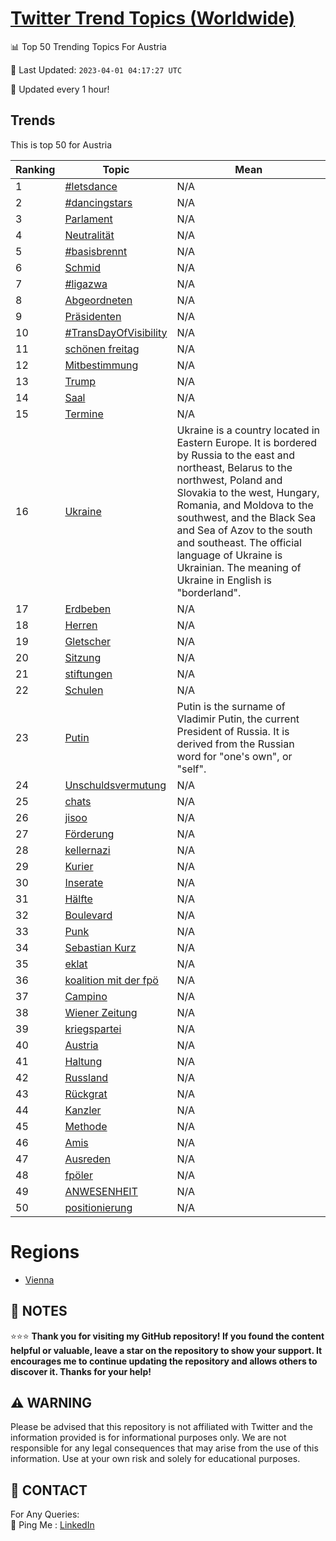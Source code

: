 [Twitter Trend Topics (Worldwide)](https://github.com/ErcinDedeoglu/Twitter-Trend-Topics)
==========


📊 Top 50 Trending Topics For Austria

📆 Last Updated: `2023-04-01 04:17:27 UTC`

🔧 Updated every 1 hour!


## Trends

This is top 50 for Austria

| Ranking | Topic | Mean |
| ------- | ------------ | ------------ |
| 1 | [#letsdance](http://twitter.com/search?q=%23letsdance) | N/A |
| 2 | [#dancingstars](http://twitter.com/search?q=%23dancingstars) | N/A |
| 3 | [Parlament](http://twitter.com/search?q=Parlament) | N/A |
| 4 | [Neutralität](http://twitter.com/search?q=Neutralit%c3%a4t) | N/A |
| 5 | [#basisbrennt](http://twitter.com/search?q=%23basisbrennt) | N/A |
| 6 | [Schmid](http://twitter.com/search?q=Schmid) | N/A |
| 7 | [#ligazwa](http://twitter.com/search?q=%23ligazwa) | N/A |
| 8 | [Abgeordneten](http://twitter.com/search?q=Abgeordneten) | N/A |
| 9 | [Präsidenten](http://twitter.com/search?q=Pr%c3%a4sidenten) | N/A |
| 10 | [#TransDayOfVisibility](http://twitter.com/search?q=%23TransDayOfVisibility) | N/A |
| 11 | [schönen freitag](http://twitter.com/search?q=sch%c3%b6nen+freitag) | N/A |
| 12 | [Mitbestimmung](http://twitter.com/search?q=Mitbestimmung) | N/A |
| 13 | [Trump](http://twitter.com/search?q=Trump) | N/A |
| 14 | [Saal](http://twitter.com/search?q=Saal) | N/A |
| 15 | [Termine](http://twitter.com/search?q=Termine) | N/A |
| 16 | [Ukraine](http://twitter.com/search?q=Ukraine) | Ukraine is a country located in Eastern Europe. It is bordered by Russia to the east and northeast, Belarus to the northwest, Poland and Slovakia to the west, Hungary, Romania, and Moldova to the southwest, and the Black Sea and Sea of Azov to the south and southeast. The official language of Ukraine is Ukrainian. The meaning of Ukraine in English is "borderland". |
| 17 | [Erdbeben](http://twitter.com/search?q=Erdbeben) | N/A |
| 18 | [Herren](http://twitter.com/search?q=Herren) | N/A |
| 19 | [Gletscher](http://twitter.com/search?q=Gletscher) | N/A |
| 20 | [Sitzung](http://twitter.com/search?q=Sitzung) | N/A |
| 21 | [stiftungen](http://twitter.com/search?q=stiftungen) | N/A |
| 22 | [Schulen](http://twitter.com/search?q=Schulen) | N/A |
| 23 | [Putin](http://twitter.com/search?q=Putin) | Putin is the surname of Vladimir Putin, the current President of Russia. It is derived from the Russian word for "one's own", or "self". |
| 24 | [Unschuldsvermutung](http://twitter.com/search?q=Unschuldsvermutung) | N/A |
| 25 | [chats](http://twitter.com/search?q=chats) | N/A |
| 26 | [jisoo](http://twitter.com/search?q=jisoo) | N/A |
| 27 | [Förderung](http://twitter.com/search?q=F%c3%b6rderung) | N/A |
| 28 | [kellernazi](http://twitter.com/search?q=kellernazi) | N/A |
| 29 | [Kurier](http://twitter.com/search?q=Kurier) | N/A |
| 30 | [Inserate](http://twitter.com/search?q=Inserate) | N/A |
| 31 | [Hälfte](http://twitter.com/search?q=H%c3%a4lfte) | N/A |
| 32 | [Boulevard](http://twitter.com/search?q=Boulevard) | N/A |
| 33 | [Punk](http://twitter.com/search?q=Punk) | N/A |
| 34 | [Sebastian Kurz](http://twitter.com/search?q=Sebastian+Kurz) | N/A |
| 35 | [eklat](http://twitter.com/search?q=eklat) | N/A |
| 36 | [koalition mit der fpö](http://twitter.com/search?q=koalition+mit+der+fp%c3%b6) | N/A |
| 37 | [Campino](http://twitter.com/search?q=Campino) | N/A |
| 38 | [Wiener Zeitung](http://twitter.com/search?q=Wiener+Zeitung) | N/A |
| 39 | [kriegspartei](http://twitter.com/search?q=kriegspartei) | N/A |
| 40 | [Austria](http://twitter.com/search?q=Austria) | N/A |
| 41 | [Haltung](http://twitter.com/search?q=Haltung) | N/A |
| 42 | [Russland](http://twitter.com/search?q=Russland) | N/A |
| 43 | [Rückgrat](http://twitter.com/search?q=R%c3%bcckgrat) | N/A |
| 44 | [Kanzler](http://twitter.com/search?q=Kanzler) | N/A |
| 45 | [Methode](http://twitter.com/search?q=Methode) | N/A |
| 46 | [Amis](http://twitter.com/search?q=Amis) | N/A |
| 47 | [Ausreden](http://twitter.com/search?q=Ausreden) | N/A |
| 48 | [fpöler](http://twitter.com/search?q=fp%c3%b6ler) | N/A |
| 49 | [ANWESENHEIT](http://twitter.com/search?q=ANWESENHEIT) | N/A |
| 50 | [positionierung](http://twitter.com/search?q=positionierung) | N/A |



# Regions

* [Vienna](</Austria/Vienna.md>)



## 📝 NOTES

⭐⭐⭐ **Thank you for visiting my GitHub repository! If you found the content helpful or valuable, leave a star on the repository to show your support. It encourages me to continue updating the repository and allows others to discover it. Thanks for your help!**


## ⚠️ WARNING

Please be advised that this repository is not affiliated with Twitter and the information provided is for informational purposes only. We are not responsible for any legal consequences that may arise from the use of this information. Use at your own risk and solely for educational purposes.


## 📨 CONTACT

 For Any Queries:  
            🏓 Ping Me : [LinkedIn](https://www.linkedin.com/in/ercindedeoglu/)
